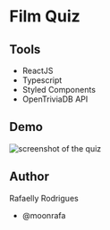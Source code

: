 # Film Quiz

## Tools

- ReactJS
- Typescript
- Styled Components
- OpenTriviaDB API

## Demo

<img src="" alt="screenshot of the quiz">

## Author

Rafaelly Rodrigues

- @moonrafa
